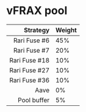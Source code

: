 # vFRAX pool
|Strategy | Weight |
|-------: | --------|
|Rari Fuse #6 | 45%     |
|Rari Fuse #7 | 20%     |
|Rari Fuse #18 | 10%     |
|Rari Fuse #27 | 10%     |
|Rari Fuse #36 | 10%     |
|Aave | 0%     |
|Pool buffer | 5%     |
